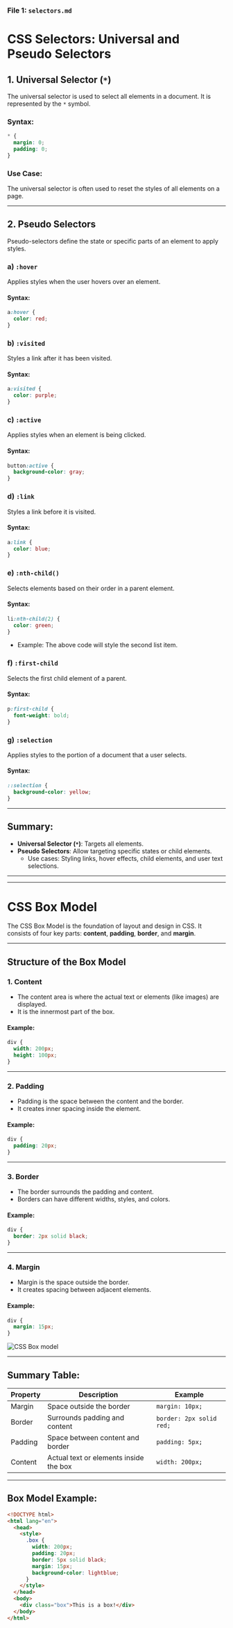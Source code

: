 ### File 1: `selectors.md`

# CSS Selectors: Universal and Pseudo Selectors

## 1. Universal Selector (`*`)

The universal selector is used to select all elements in a document. It is represented by the `*` symbol.

### Syntax:

```css
* {
  margin: 0;
  padding: 0;
}
```

### Use Case:

The universal selector is often used to reset the styles of all elements on a page.

---

## 2. Pseudo Selectors

Pseudo-selectors define the state or specific parts of an element to apply styles.

### a) `:hover`

Applies styles when the user hovers over an element.

#### Syntax:

```css
a:hover {
  color: red;
}
```

### b) `:visited`

Styles a link after it has been visited.

#### Syntax:

```css
a:visited {
  color: purple;
}
```

### c) `:active`

Applies styles when an element is being clicked.

#### Syntax:

```css
button:active {
  background-color: gray;
}
```

### d) `:link`

Styles a link before it is visited.

#### Syntax:

```css
a:link {
  color: blue;
}
```

### e) `:nth-child()`

Selects elements based on their order in a parent element.

#### Syntax:

```css
li:nth-child(2) {
  color: green;
}
```

- Example: The above code will style the second list item.

### f) `:first-child`

Selects the first child element of a parent.

#### Syntax:

```css
p:first-child {
  font-weight: bold;
}
```

### g) `:selection`

Applies styles to the portion of a document that a user selects.

#### Syntax:

```css
::selection {
  background-color: yellow;
}
```

---

## Summary:

- **Universal Selector (`*`)**: Targets all elements.
- **Pseudo Selectors**: Allow targeting specific states or child elements.
  - Use cases: Styling links, hover effects, child elements, and user text selections.

---

---

# CSS Box Model

The CSS Box Model is the foundation of layout and design in CSS. It consists of four key parts: **content**, **padding**, **border**, and **margin**.

---

## Structure of the Box Model

### 1. Content

- The content area is where the actual text or elements (like images) are displayed.
- It is the innermost part of the box.

#### Example:

```css
div {
  width: 200px;
  height: 100px;
}
```

---

### 2. Padding

- Padding is the space between the content and the border.
- It creates inner spacing inside the element.

#### Example:

```css
div {
  padding: 20px;
}
```

---

### 3. Border

- The border surrounds the padding and content.
- Borders can have different widths, styles, and colors.

#### Example:

```css
div {
  border: 2px solid black;
}
```

---

### 4. Margin

- Margin is the space outside the border.
- It creates spacing between adjacent elements.

#### Example:

```css
div {
  margin: 15px;
}
```

![CSS Box model](https://productiveshop.com/wp-content/uploads/2024/03/Visual-representation-of-margin-and-padding-in-CSS-Box-Model-1024x401.webp)

---

## Summary Table:

| Property | Description                            | Example                  |
| -------- | -------------------------------------- | ------------------------ |
| Margin   | Space outside the border               | `margin: 10px;`          |
| Border   | Surrounds padding and content          | `border: 2px solid red;` |
| Padding  | Space between content and border       | `padding: 5px;`          |
| Content  | Actual text or elements inside the box | `width: 200px;`          |

---

## Box Model Example:

```html
<!DOCTYPE html>
<html lang="en">
  <head>
    <style>
      .box {
        width: 200px;
        padding: 20px;
        border: 5px solid black;
        margin: 15px;
        background-color: lightblue;
      }
    </style>
  </head>
  <body>
    <div class="box">This is a box!</div>
  </body>
</html>
```

